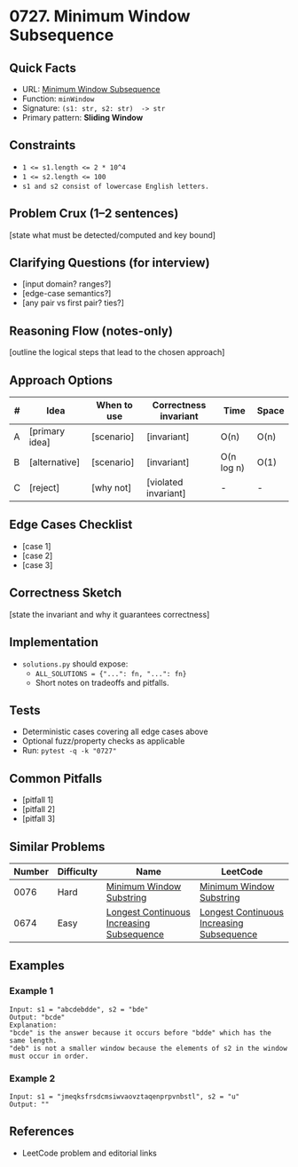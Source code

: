 # 0727. Minimum Window Subsequence

## Quick Facts

- URL: [Minimum Window Subsequence](https://leetcode.com/problems/minimum-window-subsequence/)
- Function: `minWindow`
- Signature: `(s1: str, s2: str)  -> str`
- Primary pattern: **Sliding Window**

## Constraints

- `1 <= s1.length <= 2 * 10^4`
- `1 <= s2.length <= 100`
- `s1 and s2 consist of lowercase English letters.`

## Problem Crux (1–2 sentences)

[state what must be detected/computed and key bound]

## Clarifying Questions (for interview)

- [input domain? ranges?]
- [edge-case semantics?]
- [any pair vs first pair? ties?]

## Reasoning Flow (notes-only)

[outline the logical steps that lead to the chosen approach]

## Approach Options

| #   | Idea           | When to use | Correctness invariant | Time       | Space |
| --- | -------------- | ----------- | --------------------- | ---------- | ----- |
| A   | [primary idea] | [scenario]  | [invariant]           | O(n)       | O(n)  |
| B   | [alternative]  | [scenario]  | [invariant]           | O(n log n) | O(1)  |
| C   | [reject]       | [why not]   | [violated invariant]  | -          | -     |

## Edge Cases Checklist

- [case 1]
- [case 2]
- [case 3]

## Correctness Sketch

[state the invariant and why it guarantees correctness]

## Implementation

- `solutions.py` should expose:
    - `ALL_SOLUTIONS = {"...": fn, "...": fn}`
    - Short notes on tradeoffs and pitfalls.

## Tests

- Deterministic cases covering all edge cases above
- Optional fuzz/property checks as applicable
- Run: `pytest -q -k "0727"`

## Common Pitfalls

- [pitfall 1]
- [pitfall 2]
- [pitfall 3]

## Similar Problems

| Number | Difficulty | Name                                                                                                     | LeetCode                                                                                                              |
| ------ | ---------- | -------------------------------------------------------------------------------------------------------- | --------------------------------------------------------------------------------------------------------------------- |
| 0076   | Hard       | [Minimum Window Substring](../0076-minimum-window-substring/readme.md)                                   | [Minimum Window Substring](https://leetcode.com/problems/minimum-window-substring/)                                   |
| 0674   | Easy       | [Longest Continuous Increasing Subsequence](../0674-longest-continuous-increasing-subsequence/readme.md) | [Longest Continuous Increasing Subsequence](https://leetcode.com/problems/longest-continuous-increasing-subsequence/) |

## Examples

### Example 1

```text
Input: s1 = "abcdebdde", s2 = "bde"
Output: "bcde"
Explanation:
"bcde" is the answer because it occurs before "bdde" which has the same length.
"deb" is not a smaller window because the elements of s2 in the window must occur in order.
```

### Example 2

```text
Input: s1 = "jmeqksfrsdcmsiwvaovztaqenprpvnbstl", s2 = "u"
Output: ""
```

## References

- LeetCode problem and editorial links
